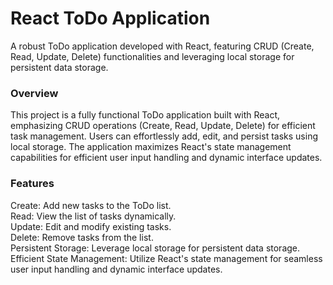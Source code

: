 <h1>React ToDo Application</h1>
A robust ToDo application developed with React, featuring CRUD (Create, Read, Update, Delete) functionalities and leveraging local storage for persistent data storage. </br>

<h3>Overview</h3>
This project is a fully functional ToDo application built with React, emphasizing CRUD operations (Create, Read, Update, Delete) for efficient task management. Users can effortlessly add, edit, and persist tasks using local storage. The application maximizes React's state management capabilities for efficient user input handling and dynamic interface updates. </br>

<h3>Features</h3>
Create: Add new tasks to the ToDo list. </br>
Read: View the list of tasks dynamically.</br>
Update: Edit and modify existing tasks. </br>
Delete: Remove tasks from the list. </br>
Persistent Storage: Leverage local storage for persistent data storage. </br>
Efficient State Management: Utilize React's state management for seamless user input handling and dynamic interface updates.
